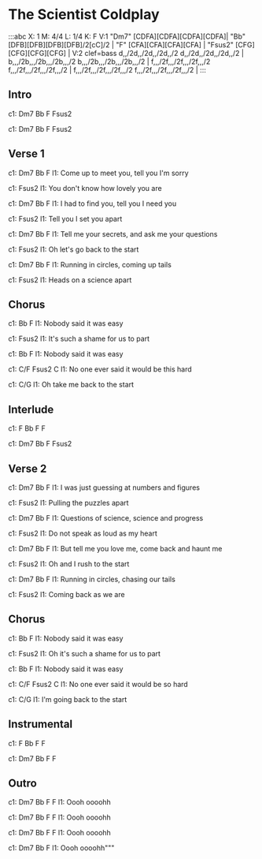 # The Scientist Coldplay

:::abc
X: 1
M: 4/4
L: 1/4
K: F
V:1
"Dm7" [CDFA][CDFA][CDFA][CDFA]| "Bb" [DFB][DFB][DFB][DFB]/2[cC]/2 | "F" [CFA][CFA][CFA][CFA] | "Fsus2" [CFG][CFG][CFG][CFG] |
V:2 clef=bass
d,,/2d,,/2d,,/2d,,/2 d,,/2d,,/2d,,/2d,,/2 | b,,,/2b,,,/2b,,,/2b,,,/2 b,,,/2b,,,/2b,,,/2b,,,/2 | f,,,/2f,,,/2f,,,/2f,,,/2 f,,,/2f,,,/2f,,,/2f,,,/2 | f,,,/2f,,,/2f,,,/2f,,,/2 f,,,/2f,,,/2f,,,/2f,,,/2 |
:::


## Intro

c1: Dm7  Bb  F  Fsus2

c1: Dm7  Bb  F  Fsus2


## Verse 1

c1: Dm7          Bb                     F
l1:   Come up to meet you, tell you I'm sorry

c1:                    Fsus2
l1: You don't know how lovely you are

c1: Dm7        Bb                   F
l1:   I had to find you, tell you I need you

c1:             Fsus2
l1: Tell you I set you apart

c1: Dm7             Bb                       F
l1:   Tell me your secrets, and ask me your questions

c1:               Fsus2
l1: Oh let's go back to the start

c1: Dm7           Bb                 F
l1:   Running in circles, coming up tails

c1:            Fsus2
l1: Heads on a science apart


## Chorus

c1: Bb                        F
l1:   Nobody said it was easy

c1:              Fsus2
l1: It's such a shame for us to part

c1: Bb                        F
l1:   Nobody said it was easy

c1:             C/F           Fsus2    C
l1: No one ever said it would be this hard

c1: C/G
l1:   Oh take me back to the start


## Interlude

c1: F   Bb  F  F

c1: Dm7 Bb  F  Fsus2


## Verse 2

c1: Dm7           Bb                     F
l1:   I was just guessing at numbers and figures

c1:             Fsus2
l1: Pulling the puzzles apart

c1: Dm7             Bb                   F
l1:   Questions of science, science and progress

c1:                 Fsus2
l1: Do not speak as loud as my heart

c1: Dm7               Bb                     F
l1:   But tell me you love me, come back and haunt me

c1:           Fsus2
l1: Oh and I rush to the start

c1: Dm7           Bb                  F
l1:   Running in circles, chasing our tails

c1:         Fsus2
l1: Coming back as we are


## Chorus

c1: Bb                       F
l1:   Nobody said it was easy

c1:                  Fsus2
l1: Oh it's such a shame for us to part

c1: Bb                       F
l1:   Nobody said it was easy

c1:             C/F           Fsus2  C
l1: No one ever said it would be so hard

c1: C/G
l1:   I'm going back to the start


## Instrumental

c1: F   Bb  F  F

c1: Dm7 Bb  F  F


## Outro

c1: Dm7  Bb      F   F
l1:  Oooh   oooohh

c1: Dm7  Bb      F   F
l1:  Oooh   oooohh

c1: Dm7  Bb      F   F
l1:  Oooh   oooohh

c1: Dm7  Bb      F
l1:   Oooh  oooohh"""

